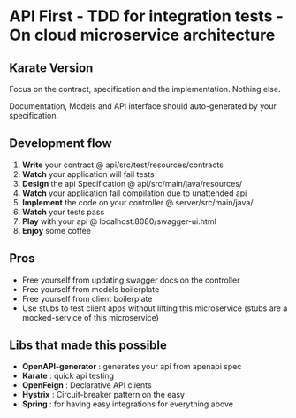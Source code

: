 # API First - TDD for integration tests - On cloud microservice architecture
## Karate Version
Focus on the contract, specification and the implementation. Nothing else.

Documentation, Models and API interface should auto-generated by your specification.

## Development flow
1. **Write** your contract @ api/src/test/resources/contracts
2. **Watch** your application will fail tests
3. **Design** the api Specification @ api/src/main/java/resources/
4. **Watch** your application fail compilation due to unattended api
5. **Implement** the code on your controller @ server/src/main/java/
6. **Watch** your tests pass
7. **Play** with your api @ localhost:8080/swagger-ui.html
8. **Enjoy** some coffee

## Pros
 - Free yourself from updating swagger docs on the controller
 - Free yourself from models boilerplate
 - Free yourself from client boilerplate
 - Use stubs to test client apps without lifting this microservice (stubs are a mocked-service of this microservice)
 
## Libs that made this possible
 - **OpenAPI-generator** : generates your api from apenapi spec
 - **Karate** : quick api testing
 - **OpenFeign** : Declarative API clients
 - **Hystrix** : Circuit-breaker pattern on the easy
 - **Spring** : for having easy integrations for everything above

